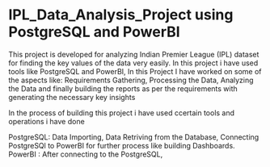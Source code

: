 # IPL_Data_Analysis_Project using PostgreSQL and PowerBI
This project is developed for analyzing Indian Premier League (IPL) dataset for finding the key values of the data very easily.
In this project i have used tools like PostgreSQL and PowerBI, In this Project I have worked on some of the aspects like: Requirements Gathering, Processing the Data, Analyzing the Data and finally building the reports as per the requirements with generating the necessary key insights

In the process of building this project i have used ccertain tools and operations i have done

PostgreSQL: Data Importing,
            Data Retriving from the Database,
            Connecting PostgreSQl to PowerBI for further process like building Dashboards.                                     
PowerBI   : After connecting to the PostgreSQL,
           
 
 


